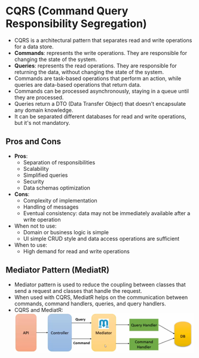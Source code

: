 # CQRS (Command Query Responsibility Segregation)

- CQRS is a architectural pattern that separates read and write operations for a data store.
- **Commands**: represents the write operations. They are responsible for changing the state of the system.
- **Queries**: represents the read operations. They are responsible for returning the data, without changing the state of the system.
- Commands are task-based operations that perform an action, while queries are data-based operations that return data.
- Commands can be processed asynchronously, staying in a queue until they are processed.
- Queries return a DTO (Data Transfer Object) that doesn't encapsulate any domain knowledge.
- It can be separated different databases for read and write operations, but it's not mandatory.

## Pros and Cons

- **Pros**:
  - Separation of responsibilities
  - Scalability
  - Simplified queries
  - Security
  - Data schemas optimization
- **Cons**:
  - Complexity of implementation
  - Handling of messages
  - Eventual consistency: data may not be immediately available after a write operation
- When not to use:
  - Domain or business logic is simple
  - UI simple CRUD style and data access operations are sufficient
- When to use:
  - High demand for read and write operations

## Mediator Pattern (MediatR)

- Mediator pattern is used to reduce the coupling between classes that send a request and classes that handle the request.
- When used with CQRS, MediatR helps on the communication between commands, command handlers, queries, and query handlers.
- CQRS and MediatR:
  ![CQRS and MediatR](CQRSMediatR.png)
